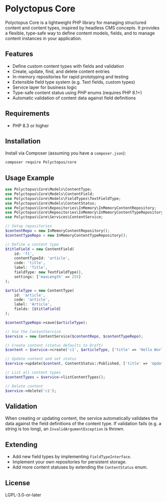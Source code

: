 # Polyctopus Core

Polyctopus Core is a lightweight PHP library for managing structured content and content types, inspired by headless CMS concepts. It provides a flexible, type-safe way to define content models, fields, and to manage content instances in your application.

## Features

- Define custom content types with fields and validation
- Create, update, find, and delete content entries
- In-memory repositories for rapid prototyping and testing
- Extensible field type system (e.g. Text fields, custom types)
- Service layer for business logic
- Type-safe content status using PHP enums (requires PHP 8.1+)
- Automatic validation of content data against field definitions

## Requirements

- PHP 8.3 or higher

## Installation

Install via Composer (assuming you have a `composer.json`):

```bash
composer require Polyctopus/core
```

## Usage Example

```php
use Polyctopus\Core\Models\ContentType;
use Polyctopus\Core\Models\ContentField;
use Polyctopus\Core\Models\FieldTypes\TextFieldType;
use Polyctopus\Core\Models\ContentStatus;
use Polyctopus\Core\Repositories\InMemory\InMemoryContentRepository;
use Polyctopus\Core\Repositories\InMemory\InMemoryContentTypeRepository;
use Polyctopus\Core\Services\ContentService;

// Setup repositories
$contentRepo = new InMemoryContentRepository();
$contentTypeRepo = new InMemoryContentTypeRepository();

// Define a content type
$titleField = new ContentField(
    id: 'f1',
    contentTypeId: 'article',
    code: 'title',
    label: 'Title',
    fieldType: new TextFieldType(),
    settings: ['maxLength' => 255]
);

$articleType = new ContentType(
    id: 'article',
    code: 'article',
    label: 'Article',
    fields: [$titleField]
);

$contentTypeRepo->save($articleType);

// Use the ContentService
$service = new ContentService($contentRepo, $contentTypeRepo);

// Create content (status defaults to Draft)
$content = $service->create('c1', $articleType, ['title' => 'Hello World!']);

// Update content and set status
$service->update($content, ContentStatus::Published, ['title' => 'Updated Title']);

// List all content types
$contentTypes = $service->listContentTypes();

// Delete content
$service->delete('c1');
```

## Validation

When creating or updating content, the service automatically validates the data against the field definitions of the content type. If validation fails (e.g. a string is too long), an `InvalidArgumentException` is thrown.

## Extending

- Add new field types by implementing `FieldTypeInterface`.
- Implement your own repositories for persistent storage.
- Add more content statuses by extending the `ContentStatus` enum.

## License

LGPL-3.0-or-later